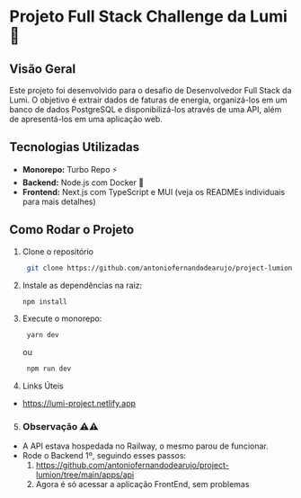 # Projeto Full Stack Challenge da Lumi 🚀

## Visão Geral
Este projeto foi desenvolvido para o desafio de Desenvolvedor Full Stack da Lumi. O objetivo é extrair dados de faturas de energia, organizá-los em um banco de dados PostgreSQL e disponibilizá-los através de uma API, além de apresentá-los em uma aplicação web.

## Tecnologias Utilizadas
- **Monorepo:** Turbo Repo ⚡
- **Backend:** Node.js com Docker 🐳
- **Frontend:** Next.js com TypeScript e MUI (veja os READMEs individuais para mais detalhes)

## Como Rodar o Projeto
1. Clone o repositório
   ```bash
    git clone https://github.com/antoniofernandodearujo/project-lumion
   ```
3. Instale as dependências na raiz:
   ```bash
   npm install

4. Execute o monorepo:
   ```bash
    yarn dev
   ```
   ou

   ```bash
    npm run dev
    ```
4. Links Úteis
- https://lumi-project.netlify.app

5. ### Observação ⚠️​⚠️​
- A API estava hospedada no Railway, o mesmo parou de funcionar.
- Rode o Backend 1º, seguindo esses passos:
   1. https://github.com/antoniofernandodearujo/project-lumion/tree/main/apps/api
   2. Agora é só acessar a aplicação FrontEnd, sem problemas
